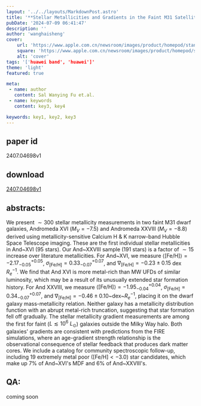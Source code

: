 ```yaml
---
layout: '../../layouts/MarkdownPost.astro'
title: '**Stellar Metallicities and Gradients in the Faint M31 Satellites Andromeda XVI and Andromeda XXVIII**'
pubDate: '2024-07-09 06:41:47'
description: ''
author: 'wanghaisheng'
cover:
    url: 'https://www.apple.com.cn/newsroom/images/product/homepod/standard/Apple-HomePod-hero-230118_big.jpg.large_2x.jpg'
    square: 'https://www.apple.com.cn/newsroom/images/product/homepod/standard/Apple-HomePod-hero-230118_big.jpg.large_2x.jpg'
    alt: 'cover'
tags: '['huawei band', 'huawei']' 
theme: 'light'
featured: true

meta:
 - name: author
   content: Sal Wanying Fu et.al.
 - name: keywords
   content: key3, key4

keywords: key1, key2, key3
---
```


## paper id
2407.04698v1
## download
[2407.04698v1](http://arxiv.org/abs/2407.04698v1)
## abstracts:
We present $\sim300$ stellar metallicity measurements in two faint M31 dwarf galaxies, Andromeda XVI ($M_V = -7.5$) and Andromeda XXVIII ($M_V = -8.8$) derived using metallicity-sensitive Calcium H & K narrow-band Hubble Space Telescope imaging. These are the first individual stellar metallicities in And~XVI (95 stars). Our And~XXVIII sample (191 stars) is a factor of $\sim15$ increase over literature metallicities. For And~XVI, we measure $\langle \mbox{[Fe/H]}\rangle = -2.17^{+0.05}_{-0.05}$, $\sigma_{\mbox{[Fe/H]}}=0.33^{+0.07}_{-0.07}$, and $\nabla_{\mbox{[Fe/H]}} = -0.23\pm0.15$ dex $R_e^{-1}$. We find that And XVI is more metal-rich than MW UFDs of similar luminosity, which may be a result of its unusually extended star formation history. For And XXVIII, we measure $\langle \mbox{[Fe/H]}\rangle = -1.95^{+0.04}_{-0.04}$, $\sigma_{\mbox{[Fe/H]}}=0.34^{+0.07}_{-0.07}$, and $\nabla_{\mbox{[Fe/H]}} = -0.46 \pm 0.10$~dex~$R_e^{-1}$, placing it on the dwarf galaxy mass-metallicity relation. Neither galaxy has a metallicity distribution function with an abrupt metal-rich truncation, suggesting that star formation fell off gradually. The stellar metallicity gradient measurements are among the first for faint ($L \lesssim 10^6~L_{\odot}$) galaxies outside the Milky Way halo. Both galaxies' gradients are consistent with predictions from the FIRE simulations, where an age-gradient strength relationship is the observational consequence of stellar feedback that produces dark matter cores. We include a catalog for community spectroscopic follow-up, including 19 extremely metal poor ($\mbox{[Fe/H]} < -3.0$) star candidates, which make up 7% of And~XVI's MDF and 6% of And~XXVIII's.
## QA:
coming soon

